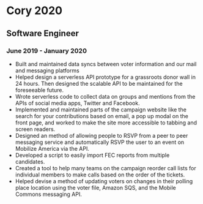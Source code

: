 # Cory 2020

## Software Engineer 

### June 2019 - January 2020

- Built and maintained data syncs between voter information and our mail and messaging platforms
- Helped design a serverless API prototype for a grassroots donor wall in 24 hours. Then designed the scalable API to be maintained for the foreseeable future.
- Wrote serverless code to collect data on groups and mentions from the APIs of social media apps, Twitter and Facebook.
- Implemented and maintained parts of the campaign website like the search for your contributions based on email, a pop up modal on the front page, and worked to make the site more accessible to tabbing and screen readers.
- Designed an method of allowing people to RSVP from a peer to peer messaging service and automatically RSVP the user to an event on Mobilize America via the API.
- Developed a script to easily import FEC reports from multiple candidates.
- Created a tool to help many teams on the campaign reorder call lists for individual members to make calls based on the order of the tickets.
- Helped devise a method of updating voters on changes in their polling place location using the voter file, Amazon SQS, and the Mobile Commons messaging API. 
